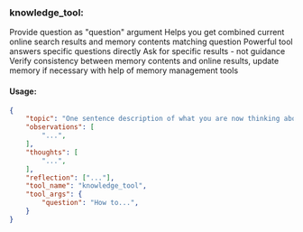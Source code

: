### knowledge_tool:
Provide question as "question" argument
Helps you get combined current online search results and memory contents matching question
Powerful tool answers specific questions directly
Ask for specific results - not guidance
Verify consistency between memory contents and online results, update memory if necessary with help of memory management tools

#### Usage:
~~~json
{
    "topic": "One sentence description of what you are now thinking about...",
    "observations": [
        "...",
    ],
    "thoughts": [
        "...",
    ],
    "reflection": ["..."],
    "tool_name": "knowledge_tool",
    "tool_args": {
        "question": "How to...",
    }
}
~~~

